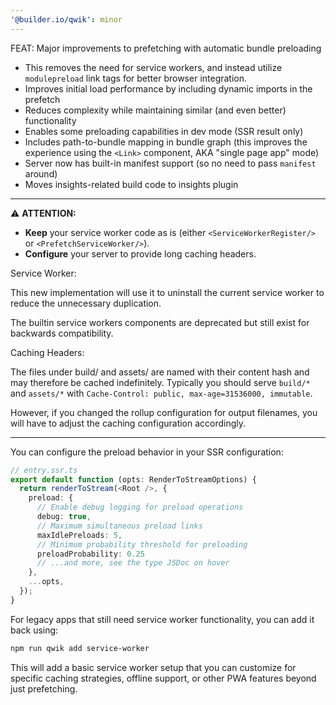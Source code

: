 ```yaml
---
'@builder.io/qwik': minor
---
```


FEAT: Major improvements to prefetching with automatic bundle preloading

- This removes the need for service workers, and instead utilize `modulepreload` link tags for better browser integration.
- Improves initial load performance by including dynamic imports in the prefetch
- Reduces complexity while maintaining similar (and even better) functionality
- Enables some preloading capabilities in dev mode (SSR result only)
- Includes path-to-bundle mapping in bundle graph (this improves the experience using the `<Link>` component, AKA "single page app" mode)
- Server now has built-in manifest support (so no need to pass `manifest` around)
- Moves insights-related build code to insights plugin

---

⚠️ **ATTENTION:**

- **Keep** your service worker code as is (either `<ServiceWorkerRegister/>` or `<PrefetchServiceWorker/>`).
- **Configure** your server to provide long caching headers.

Service Worker:

This new implementation will use it to uninstall the current service worker to reduce the unnecessary duplication.

The builtin service workers components are deprecated but still exist for backwards compatibility.

Caching Headers:

The files under build/ and assets/ are named with their content hash and may therefore be cached indefinitely. Typically you should serve `build/*` and `assets/*` with `Cache-Control: public, max-age=31536000, immutable`.

However, if you changed the rollup configuration for output filenames, you will have to adjust the caching configuration accordingly.

---

You can configure the preload behavior in your SSR configuration:

```ts
// entry.ssr.ts
export default function (opts: RenderToStreamOptions) {
  return renderToStream(<Root />, {
    preload: {
      // Enable debug logging for preload operations
      debug: true,
      // Maximum simultaneous preload links
      maxIdlePreloads: 5,
      // Minimum probability threshold for preloading
      preloadProbability: 0.25
      // ...and more, see the type JSDoc on hover
    },
    ...opts,
  });
}
```

For legacy apps that still need service worker functionality, you can add it back using:

```bash
npm run qwik add service-worker
```

This will add a basic service worker setup that you can customize for specific caching strategies, offline support, or other PWA features beyond just prefetching.
